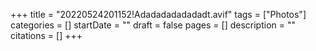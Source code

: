 +++
title = "20220524201152!Adadadadadadadt.avif"
tags = ["Photos"]
categories = []
startDate = ""
draft = false
pages = []
description = ""
citations = []
+++
